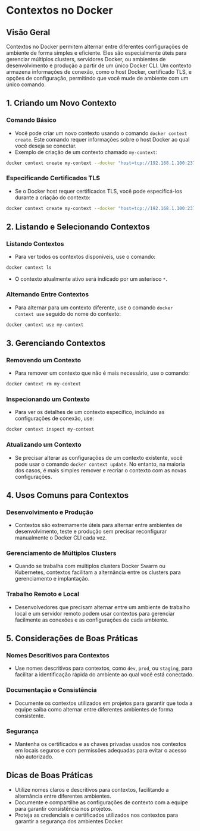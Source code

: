 
# Contextos no Docker

## Visão Geral
Contextos no Docker permitem alternar entre diferentes configurações de ambiente de forma simples e eficiente. Eles são especialmente úteis para gerenciar múltiplos clusters, servidores Docker, ou ambientes de desenvolvimento e produção a partir de um único Docker CLI. Um contexto armazena informações de conexão, como o host Docker, certificado TLS, e opções de configuração, permitindo que você mude de ambiente com um único comando.

## 1. Criando um Novo Contexto

### Comando Básico
- Você pode criar um novo contexto usando o comando `docker context create`. Este comando requer informações sobre o host Docker ao qual você deseja se conectar.
- Exemplo de criação de um contexto chamado `my-context`:

```bash
docker context create my-context --docker "host=tcp://192.168.1.100:2376"
```

### Especificando Certificados TLS
- Se o Docker host requer certificados TLS, você pode especificá-los durante a criação do contexto:

```bash
docker context create my-context --docker "host=tcp://192.168.1.100:2376,ca=/path/to/ca.pem,cert=/path/to/cert.pem,key=/path/to/key.pem"
```

## 2. Listando e Selecionando Contextos

### Listando Contextos
- Para ver todos os contextos disponíveis, use o comando:

```bash
docker context ls
```

- O contexto atualmente ativo será indicado por um asterisco `*`.

### Alternando Entre Contextos
- Para alternar para um contexto diferente, use o comando `docker context use` seguido do nome do contexto:

```bash
docker context use my-context
```

## 3. Gerenciando Contextos

### Removendo um Contexto
- Para remover um contexto que não é mais necessário, use o comando:

```bash
docker context rm my-context
```

### Inspecionando um Contexto
- Para ver os detalhes de um contexto específico, incluindo as configurações de conexão, use:

```bash
docker context inspect my-context
```

### Atualizando um Contexto
- Se precisar alterar as configurações de um contexto existente, você pode usar o comando `docker context update`. No entanto, na maioria dos casos, é mais simples remover e recriar o contexto com as novas configurações.

## 4. Usos Comuns para Contextos

### Desenvolvimento e Produção
- Contextos são extremamente úteis para alternar entre ambientes de desenvolvimento, teste e produção sem precisar reconfigurar manualmente o Docker CLI cada vez.

### Gerenciamento de Múltiplos Clusters
- Quando se trabalha com múltiplos clusters Docker Swarm ou Kubernetes, contextos facilitam a alternância entre os clusters para gerenciamento e implantação.

### Trabalho Remoto e Local
- Desenvolvedores que precisam alternar entre um ambiente de trabalho local e um servidor remoto podem usar contextos para gerenciar facilmente as conexões e as configurações de cada ambiente.

## 5. Considerações de Boas Práticas

### Nomes Descritivos para Contextos
- Use nomes descritivos para contextos, como `dev`, `prod`, ou `staging`, para facilitar a identificação rápida do ambiente ao qual você está conectado.

### Documentação e Consistência
- Documente os contextos utilizados em projetos para garantir que toda a equipe saiba como alternar entre diferentes ambientes de forma consistente.

### Segurança
- Mantenha os certificados e as chaves privadas usados nos contextos em locais seguros e com permissões adequadas para evitar o acesso não autorizado.

## Dicas de Boas Práticas
- Utilize nomes claros e descritivos para contextos, facilitando a alternância entre diferentes ambientes.
- Documente e compartilhe as configurações de contexto com a equipe para garantir consistência nos projetos.
- Proteja as credenciais e certificados utilizados nos contextos para garantir a segurança dos ambientes Docker.

